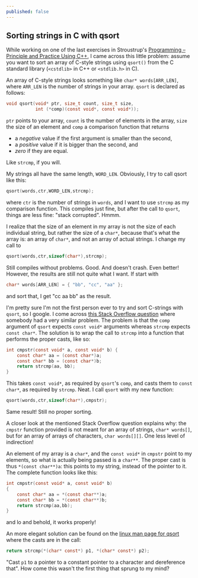 ```yaml
---
published: false
---
```


## Sorting strings in C with qsort

While working on one of the last exercises in Stroustrup's [Programming &ndash; Principle and Practice Using C++](http://www.stroustrup.com/Programming/PPP1.html), I came across this little problem: assume you want to sort an array of C-style strings using `qsort()` from the C standard library (`<cstdlib>` in C++ or `<stdlib.h>` in C).

<!---more--->

An array of C-style strings looks something like `char* words[ARR_LEN]`, where `ARR_LEN` is the number of strings in your array. `qsort` is declared as follows:

```C
void qsort(void* ptr, size_t count, size_t size,
           int (*comp)(const void*, const void*));
```

`ptr` points to your array, `count` is the number of elements in the array, `size` the size of an element and `comp` a comparison function that returns

* a _negative_ value if the first argument is smaller than the second,
* a _positive_ value if it is bigger than the second, and
* _zero_ if they are equal.

Like `strcmp`, if you will.

My strings all have the same length, `WORD_LEN`. Obviously, I try to call qsort like this:

```C
qsort(words,ctr,WORD_LEN,strcmp);
```

where `ctr` is the number of strings in `words`, and I want to use `strcmp` as my comparison function. This compiles just fine, but after the call to `qsort`, things are less fine: "stack corrupted". Hmmm.

I realize that the size of an element in my array is not the size of each individual string, but rather the size of a `char*`, because that's what the array is: an array of `char*`, and not an array of actual strings. I change my call to

```C
qsort(words,ctr,sizeof(char*),strcmp);
```

Still compiles without problems. Good. And doesn't crash. Even better! However, the results are still not quite what I want. If start with

```C
char* words[ARR_LEN] = { "bb", "cc", "aa" };
```

and sort that, I get "cc aa bb" as the result.

I'm pretty sure I'm not the first person ever to try and sort C-strings with `qsort`, so I google. I come across [this Stack Overflow question](http://stackoverflow.com/questions/3757899/sorting-strings-using-qsort) where somebody had a very similar problem. The problem is that the `comp` argument of `qsort` expects `const void*` arguments whereas `strcmp` expects `const char*`. The solution is to wrap the call to `strcmp` into a function that performs the proper casts, like so:

```C
int cmpstr(const void* a, const void* b) { 
    const char* aa = (const char*)a;
    const char* bb = (const char*)b;
    return strcmp(aa, bb);
}
```

This takes `const void*`, as required by `qsort`'s `comp`, and casts them to `const char*`, as required by `strcmp`. Neat. I call `qsort` with my new function:

```C
qsort(words,ctr,sizeof(char*),cmpstr);
```

Same result! Still no proper sorting.

A closer look at the mentioned Stack Overflow question explains why: the `cmpstr` function provided is not meant for an array of strings, `char* words[]`, but for an array of arrays of characters, `char words[][]`. One less level of indirection!

An element of my array is a `char*`, and the `const void*` in `cmpstr` point to my elements, so what is actually being passed is a `char**`. The proper cast is thus `*(const char**)a`: this points to my string, instead of the pointer to it. The complete function looks like this:

```C
int cmpstr(const void* a, const void* b)
{
    const char* aa = *(const char**)a;
    const char* bb = *(const char**)b;
    return strcmp(aa,bb);
}
```

and lo and behold, it works properly!

An more elegant solution can be found on the [linux man page for qsort](http://linux.die.net/man/3/qsort) where the casts are in the call:

```C
return strcmp(*(char* const*) p1, *(char* const*) p2);
```

"Cast `p1` to a pointer to a constant pointer to a character and dereference that". How come this wasn't the first thing that sprung to my mind?

